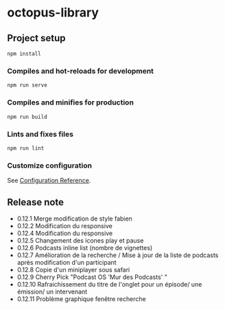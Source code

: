 # octopus-library

## Project setup
```
npm install
```

### Compiles and hot-reloads for development
```
npm run serve
```

### Compiles and minifies for production
```
npm run build
```

### Lints and fixes files
```
npm run lint
```

### Customize configuration
See [Configuration Reference](https://cli.vuejs.org/config/).

## Release note

 * 0.12.1 Merge modification de style fabien
 * 0.12.2 Modification du responsive
 * 0.12.4 Modification du responsive
 * 0.12.5 Changement des icones play et pause
 * 0.12.6 Podcasts inline list (nombre de vignettes) 
 * 0.12.7 Amélioration de la recherche / Mise à jour de la liste de podcasts après modification d'un participant
 * 0.12.8 Copie d'un miniplayer sous safari
 * 0.12.9 Cherry Pick "Podcast OS 'Mur des Podcasts' "
 * 0.12.10 Rafraichissement du titre de l'onglet pour un épisode/ une émission/ un intervenant
 * 0.12.11 Problème graphique fenêtre recherche